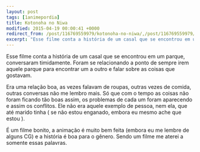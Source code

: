 ```yaml
---
layout: post
tags: [1animepordia]
title: Kotonoha no Niwa
modified: 2015-04-19 00:00:41 +0000
redirect_from: /post/116769559979/kotonoha-no-niwa/,/post/116769559979/
excerpt: "Esse filme conta a história de um casal que se encontrou em um parque, conversaram timidamente. Foram se relacionando a ponto de sempre irem aquele parque para encontrar um a outro e falar sobre as coisas que gostavam."
---
```


Esse filme conta a história de um casal que se encontrou em um parque,
conversaram timidamente. Foram se relacionando a ponto de sempre irem
aquele parque para encontrar um a outro e falar sobre as coisas que
gostavam.

Era uma relação boa, as vezes falavam de roupas, outras vezes de comida,
outras conversas não me lembro mais. Só que com o tempo as coisas não
foram ficando tão boas assim, os problemas de cada um foram aparecendo e
assim os conflitos. Ele não era aquele exemplo de pessoa, nem ela, que
até marido tinha ( se não estou enganado, embora eu mesmo ache que estou
).

É um filme bonito, a animação é muito bem feita (embora eu me lembre de
alguns CG) e a história é boa para o gênero. Sendo um filme me aterei a
somente essas palavras.


